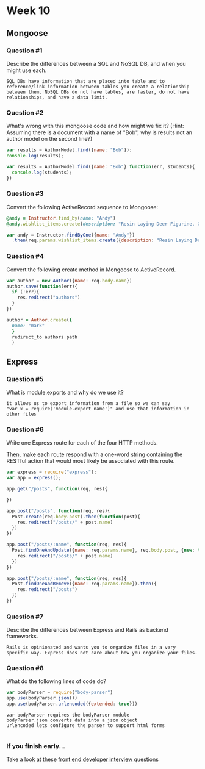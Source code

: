 # Week 10

## Mongoose

### Question #1

Describe the differences between a SQL and NoSQL DB, and when you might use each.

```
SQL DBs have information that are placed into table and to reference/link information between tables you create a relationship between them. NoSQL DBs do not have tables, are faster, do not have relationships, and have a data limit.

```

### Question #2

What's wrong with this mongoose code and how might we fix it?
(Hint: Assuming there is a document with a name of "Bob", why is results not an author model on the second line?)

```js
var results = AuthorModel.find({name: "Bob"});
console.log(results);
```

```js
var results = AuthorModel.find({name: "Bob"} function(err, students){
  console.log(students);
})
```

### Question #3

Convert the following ActiveRecord sequence to Mongoose:

```rb
@andy = Instructor.find_by(name: "Andy")
@andy.wishlist_items.create(description: "Resin Laying Deer Figurine, Gold")
```

```js
var andy = Instructor.findByOne({name: "Andy"})
  .then(req.params.wishlist_items.create({description: "Resin Laying Deer Figurine, Gold"}))
```

### Question #4

Convert the following create method in Mongoose to ActiveRecord.

```js
var author = new Author({name: req.body.name})
author.save(function(err){
  if (!err){
    res.redirect("authors")
  }
})
```

```rb
author = Author.create({
  name: "mark"
  }
  redirect_to authors path
  )

```
## Express

### Question #5

What is module.exports and why do we use it?

```
it allows us to export information from a file so we can say
"var x = require('module.export name')" and use that information in other files

```

### Question #6

Write one Express route for each of the four HTTP methods.

Then, make each route respond with a one-word string containing the RESTful action that would most likely be associated with this route.

```js
var express = require("express");
var app = express();

app.get("/posts", function(req, res){

})

app.post("/posts", function(req, res){
  Post.create(req.body.post).then(function(post){
    res.redirect("/posts/" + post.name)
  })
})

app.post("/posts/:name", function(req, res){
  Post.findOneAndUpdate({name: req.params.name}, req.body.post, {new: true}).then({
    res.redirect("/posts/" + post.name)
  })
})

app.post("/posts/:name", function(req, res){
  Post.findOneAndRemove({name: req.params.name}).then({
    res.redirect("/posts")
  })
})

```

### Question #7

Describe the differences between Express and Rails as backend frameworks.

```
Rails is opinionated and wants you to organize files in a very specific way. Express does not care about how you organize your files.
```

### Question #8

What do the following lines of code do?

```js
var bodyParser = require("body-parser")
app.use(bodyParser.json())
app.use(bodyParser.urlencoded({extended: true}))
```

```text
var bodyParser requires the bodyParser module
bodyParser.json converts data into a json object
urlencoded lets configure the parser to support html forms


```

### If you finish early...

Take a look at these [front end developer interview questions](https://github.com/h5bp/Front-end-Developer-Interview-Questions/blob/master/README.md)

